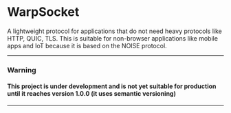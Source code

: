 # WarpSocket
A lightweight protocol for applications that do not need heavy protocols like HTTP, QUIC, TLS. This is suitable for non-browser applications like mobile apps and IoT because it is based on the NOISE protocol. 

-----------------------------

### Warning

#### This project is under development and is not yet suitable for production until it reaches version 1.0.0 (it uses semantic versioning)

---------------


